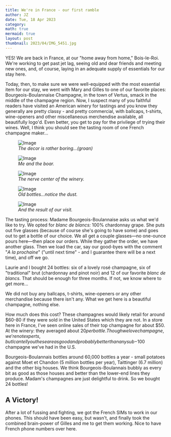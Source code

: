 ```yaml
---
title: We're in France - our first ramble
author: JZ
date: Tue, 18 Apr 2023
category: 
math: true
mermaid: true
layout: post
thumbnail: 2023/04/IMG_5451.jpg
---
```

YES! We are back in France, at our "home away from home," Bois-le-Roi. We're working to get past jet lag, seeing old and dear friends and meeting new ones, and, of course, laying in an adequate supply of essentials for our stay here.

Today, then, to make sure we were well-equipped with the most essential item for our stay, we went with Mary and Gilles to one of our favorite places: Bourgeois-Boulannaise Champagne, in the town of Vertus, smack in the middle of the champagne region. Now, I suspect many of you faithful readers have visited an American winery for tastings and you know they generally are pretty classy - and pretty commercial, with ballcaps, t-shirts, wine-openers and other miscellaneous merchendise available, all beautifully logo'd. Even better, you get to pay for the privilege of trying their wines. Well, I think you should see the tasting room of one French champagne maker...

<figure class = "landscape" >
	<img src="{{ "2023/04/IMG_5448.jpg" | prepend: site.imageurl | prepend: site.baseurl | prepend: site.url }}" alt="Image" />
	<figcaption><em>The decor is rather boring...(groan)</em></figcaption>
</figure>
<figure class = "landscape" >
	<img src="{{ "2023/04/IMG_5447.jpg" | prepend: site.imageurl | prepend: site.baseurl | prepend: site.url }}" alt="Image" />
	<figcaption><em>Me and the boar.</em></figcaption>
</figure>
<figure class = "landscape" >
	<img src="{{ "2023/04/IMG_5449.jpg" | prepend: site.imageurl | prepend: site.baseurl | prepend: site.url }}" alt="Image" />
	<figcaption><em>The nerve center of the winery.</em></figcaption>
</figure>
<figure class = "landscape" >
	<img src="{{ "2023/04/IMG_5450.jpg" | prepend: site.imageurl | prepend: site.baseurl | prepend: site.url }}" alt="Image" />
	<figcaption><em>Old bottles...notice the dust.</em></figcaption>
</figure>
<figure class = "landscape" >
	<img src="{{ "2023/04/IMG_5451.jpg" | prepend: site.imageurl | prepend: site.baseurl | prepend: site.url }}" alt="Image" />
	<figcaption><em>And the result of our visit.</em></figcaption>
</figure>
The tasting process: Madame Bourgeois-Boulannaise asks us what we'd like to try. We opted for <em>blanc de blancs:</em> 100% chardonnay grape. She puts out five glasses (because of course she's going to have some) and goes out to get a bottle of our choice. We all get a couple glasses&mdash;no one-ounce pours here&mdash;then place our orders. While they gather the order, we have another glass. Then we load the car, say our good-byes with the comment "<em>A la prochaine</em>" ("until next time" - and I guarantee there will be a next time), and off we go. 

Laurie and I bought 24 bottles: six of a lovely rosé champagne, six of "traditional" brut (chardonnay and pinot noir) and 12 of our favorite <em>blanc de blancs.</em> That should be enough for three months. If not, we know where to get more...

We did not buy any ballcaps, t-shirts, wine-openers or any other merchandise because there isn't any. What we get here is a beautiful champagne, nothing else.

How much does this cost? These champagnes would likely retail for around $60-80 if they were sold in the United States which they are not. In a store here in France, I've seen online sales of their top champagne for about $50. At the winery: they averaged about $20 per bottle. Though we love champagne, we're not experts, but I can tell you these are as good and probably better than any sub-$100 champagne we've had in the U.S.

Bourgeois-Boulannais bottles around 60,000 bottles a year - small potatoes against Moet et Chandon (5 million bottles per year), Taittinger (6.7 million) and the other big houses. We think Bourgeois-Boulannais bubbly as every bit as good as those houses and better than the lower-end lines they produce. Madam's champagnes are just delightful to drink. So we bought 24 bottles!

<h2>A Victory!</h2>
After a lot of fussing and fighting, we got the French SIMs to work in our phones. This should have been easy, but wasn't, and finally took the combined brain-power of Gilles and me to get them working. Nice to have French phone numbers over here.